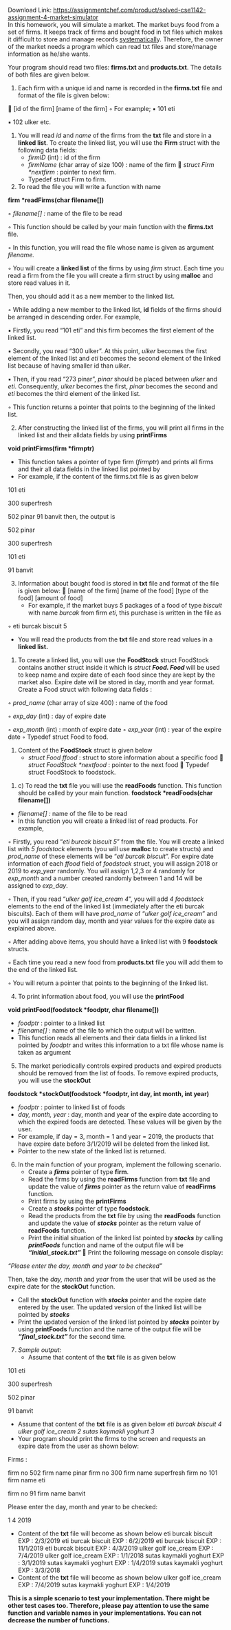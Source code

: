 Download Link: https://assignmentchef.com/product/solved-cse1142-assignment-4-market-simulator
<br>
In this homework, you will simulate a market. The market buys food from a set of firms. It keeps track of firms and bought food in txt files which makes it difficult to store and manage records <a href="http://tureng.com/en/turkish-english/systematical">systematicall</a>y. Therefore, the owner of the market needs a program which can read txt files and store/manage information as he/she wants.

Your program should read two files: <strong>firms.txt</strong> and <strong>products.txt</strong>. The details of both files are given below.

<ol>

 <li>Each firm with a unique id and name is recorded in the <strong>firms.txt</strong> file and format of the file is given below:</li>

</ol>

 [id of the firm] [name of the firm] ◦ For example; &#x25aa; 101 eti

&#x25aa; 102 ulker etc.

<ol>

 <li>You will read <em>id</em> and <em>name</em> of the firms from the <strong>txt</strong> file and store in a <strong>linked list</strong>. To create the linked list, you will use the <strong>Firm</strong> struct with the following data fields:

  <ul>

   <li><em>firmID</em> (int) : id of the firm</li>

   <li><em>firmName</em> (char array of size 100) : name of the firm  <em>struct Firm *nextfirm</em> : pointer to next firm.</li>

   <li>Typedef struct Firm to firm.</li>

  </ul></li>

 <li>To read the file you will write a function with name</li>

</ol>

<strong>firm *readFirms(char filename[])</strong>

◦ <em>filename[] :</em> name of the file to be read

◦ This function should be called by your main function with the <strong>firms.txt</strong> file.

◦ In this function, you will read the file whose name is given as argument <em>filename.</em>

◦ You will create a <strong>linked list</strong> of the firms by using <em>firm </em>struct. Each time you read a firm from the file you will create a firm struct by using <strong>malloc</strong> and store read values in it.

Then, you should add it as a new member to the linked list.

◦ While adding a new member to the linked list, <strong>id</strong> fields of the firms should be arranged in descending order. For example,

&#x25aa; Firstly, you read “101 eti” and this firm becomes the first element of the linked list.

&#x25aa; Secondly, you read “300 ulker”. At this point, <em>ulker</em> becomes the first element of the linked list and <em>eti</em> becomes the second element of the linked list because of having smaller id than <em>ulker</em>.

&#x25aa; Then, if you read “273 pinar”, <em>pinar</em> should be placed between <em>ulker</em> and <em>eti</em>. Consequently, <em>ulker</em> becomes the first, <em>pinar</em> becomes the second and <em>eti</em> becomes the third element of the linked list.

◦ This function returns a pointer that points to the beginning of the linked list.

<ol start="2">

 <li>After constructing the linked list of the firms, you will print all firms in the linked list and their alldata fields by using <strong>printFirms</strong></li>

</ol>

<strong>void printFirms(firm *firmptr)</strong>

<ul>

 <li>This function takes a pointer of type firm (<em>firmptr</em>) and prints all firms and their all data fields in the linked list pointed by</li>

 <li>For example, if the content of the firms.txt file is as given below</li>

</ul>

101 eti

300 superfresh

502 pinar 91 banvit then, the output is

502 pinar

300 superfresh

101 eti

91 banvit

<ol start="3">

 <li>Information about bought food is stored in <strong>txt</strong> file and format of the file is given below:  [name of the firm] [name of the food] [type of the food] [amount of food]

  <ul>

   <li>For example, if the market buys <em>5 </em>packages of a food of type <em>biscuit</em> with name <em>burcak</em> from firm <em>eti</em>, this purchase is written in the file as</li>

  </ul></li>

</ol>

◦ eti burcak biscuit 5

<ul>

 <li>You will read the products from the <strong>txt</strong> file and store read values in a<strong> linked list. </strong></li>

</ul>

<ol>

 <li>To create a linked list, you will use the <strong>FoodStock</strong> struct FoodStock contains another struct inside it which is <em>struct <strong>Food. Food </strong></em>will be used to keep name and expire date of each food since they are kept by the market also.  Expire date will be stored in day, month and year format. Create a Food struct with following data fields :</li>

</ol>

◦ <em>prod_name</em> (char array of size 400) : name of the food

◦ <em>exp_day </em>(int) : day of expire date

◦ <em>exp_month </em>(int) : month of expire date ◦ <em>exp_year</em> (int) : year of the expire date ◦ Typedef struct Food to food.

<ol>

 <li>Content of the <strong>FoodStock</strong> struct is given below

  <ul>

   <li><em>struct Food ffood</em> : struct to store information about a specific food  <em>struct FoodStock *nextfood</em> : pointer to the next food  Typedef struct FoodStock to foodstock.</li>

  </ul></li>

</ol>

<ol>

 <li>c) To read the <strong>txt</strong> file you will use the <strong>readFoods</strong> function. This function should be called by your main function. <strong>foodstock *readFoods(char filename[])</strong></li>

</ol>

<ul>

 <li><em>filename[] : </em>name of the file to be read</li>

 <li>In this function you will create a linked list of read products. For example,</li>

</ul>

◦ Firstly, you read “<em>eti burcak biscuit 5</em>” from the file. You will create a linked list with <em>5 foodstock </em>elements (you will use <strong>malloc</strong> to create structs) and <em>prod_name</em> of these elements will be “<em>eti burcak biscuit</em>”. For expire date information of each <em>ffood</em>  field of <em>foodstock </em>struct, you will assign 2018 or 2019 to <em>exp_year</em> randomly. You will assign 1,2,3 or 4 randomly for <em>exp_month</em> and a number created randomly between 1 and 14 will be assigned to <em>exp_day</em>.

◦ Then, if you read “<em>ulker golf ice_cream 4</em>”, you will add <em>4 foodstock </em>elements to the end of the linked list (immediately after the eti burcak biscuits). Each of them will have <em>prod_name</em> of “<em>ulker golf ice_cream</em>” and you will assign random day, month and year values for the expire date as explained above.

◦ After adding above items, you should have a linked list with 9 <strong>foodstock </strong>structs.

◦ Each time you read a new food from <strong>products.txt</strong> file you will add them to the end of the linked list.

◦ You will return a pointer that points to the beginning of the linked list.

<ol start="4">

 <li>To print information about food, you will use the <strong>printFood</strong></li>

</ol>

<strong>void printFood(foodstock *foodptr, char filename[])</strong>

<ul>

 <li><em>foodptr</em> : pointer to a linked list</li>

 <li><em>filename[]</em> : name of the file to which the output will be written.</li>

 <li>This function reads all elements and their data fields in a linked list pointed by <em>foodptr </em>and writes this information to a txt file whose name is taken as argument</li>

</ul>

<ol start="5">

 <li>The market periodically controls expired products and expired products should be removed from the list of foods. To remove expired products, you will use the <strong>stockOut</strong></li>

</ol>

<strong>foodstock *stockOut(foodstock *foodptr, int day, int month, int year)</strong>

<ul>

 <li><em>foodptr </em>: pointer to linked list of foods</li>

 <li><em>day, month, year </em>: day, month and year of the expire date according to which the expired foods are detected. These values will be given by the user.</li>

 <li>For example, if day = 3, month = 1 and year = 2019, the products that have expire date before 3/1/2019 will be deleted from the linked list.</li>

 <li>Pointer to the new state of the linked list is returned.</li>

</ul>

<ol start="6">

 <li>In the main function of your program, implement the following scenario.

  <ul>

   <li>Create a <strong><em>firms</em></strong> pointer of type <strong>firm</strong>.</li>

   <li>Read the firms by using the <strong>readFirms</strong> function from <strong>txt</strong> file and update the value of <strong><em>firms</em></strong> pointer as the return value of <strong>readFirms</strong> function.</li>

   <li>Print firms by using the <strong>printFirms</strong></li>

   <li>Create a <strong><em>stocks</em></strong> pointer of type <strong>foodstock</strong>.</li>

   <li>Read the products from the <strong>txt</strong> file by using the <strong>readFoods</strong> function and update the value of <strong><em>stocks</em></strong> pointer as the return value of <strong>readFoods</strong> function.</li>

   <li>Print the initial situation of the linked list pointed by <strong><em>stocks</em></strong><em> by </em>calling<em> <strong>printFoods</strong> </em>function and name of the output file will be<em> <strong>“initial_stock.txt” </strong></em> Print the following message on console display:</li>

  </ul></li>

</ol>

<em>“Please enter the day, month and year to be checked” </em>

Then, take the <em>day, month </em>and<em> year </em>from the user that will be used as the expire date for the <strong>stockOut</strong> function.

<ul>

 <li>Call the <strong>stockOut</strong> function with <strong><em>stocks</em></strong> pointer and the expire date entered by the user. The updated version of the linked list will be pointed by <strong><em>stocks</em></strong></li>

 <li>Print the updated version of the linked list pointed by <strong><em>stocks</em></strong> pointer by using <strong>printFoods</strong> function and the name of the output file will be <strong><em>“final_stock.txt” </em></strong>for the second time<em>.</em></li>

</ul>

<ol start="7">

 <li><em>Sample output:</em>

  <ul>

   <li>Assume that content of the <strong>txt</strong> file is as given below</li>

  </ul></li>

</ol>

101 eti

300 superfresh

502 pinar

91 banvit

<ul>

 <li>Assume that content of the <strong>txt</strong> file is as given below <em>eti burcak biscuit 4 ulker golf ice_cream 2 sutas kaymakli yoghurt 3</em></li>

 <li>Your program should print the firms to the screen and requests an expire date from the user as shown below:</li>

</ul>

Firms :

firm no 502           firm name pinar firm no 300      firm name superfresh firm no 101     firm name eti

firm no 91            firm name banvit

Please enter the day, month and year to be checked:

1 4 2019

<ul>

 <li>Content of the <strong>txt</strong> file will become as shown below eti burcak biscuit EXP : 2/3/2019 eti burcak biscuit EXP : 6/2/2019 eti burcak biscuit EXP : 11/1/2019 eti burcak biscuit EXP : 4/3/2019 ulker golf ice_cream EXP : 7/4/2019 ulker golf ice_cream EXP : 1/1/2018 sutas kaymakli yoghurt EXP : 3/1/2019 sutas kaymakli yoghurt EXP : 1/4/2019 sutas kaymakli yoghurt EXP : 3/3/2018</li>

 <li>Content of the <strong>txt</strong> file will become as shown below ulker golf ice_cream EXP : 7/4/2019 sutas kaymakli yoghurt EXP : 1/4/2019</li>

</ul>

<strong>This is a simple scenario to test your  implementation. There might be other test cases too. Therefore, please pay attention to use the same function and variable names in your implementations. You can not decrease the number of functions.</strong>
